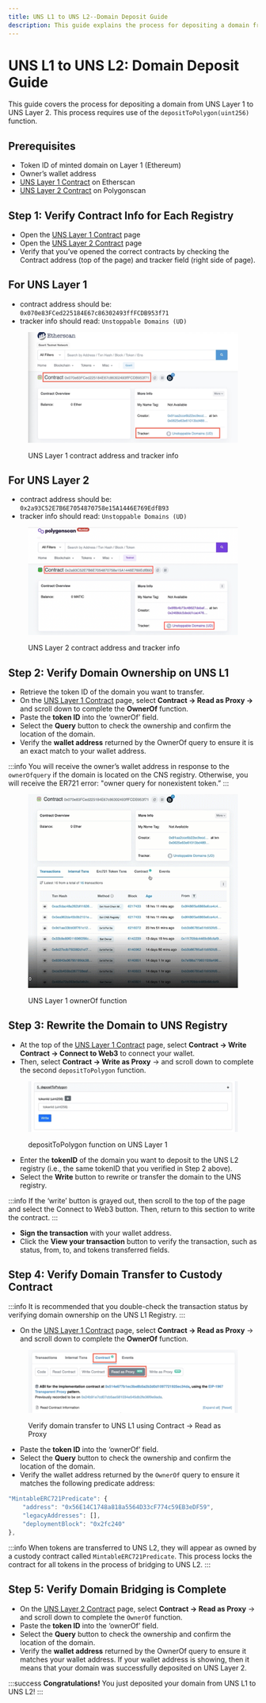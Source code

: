 ```yaml
---
title: UNS L1 to UNS L2--Domain Deposit Guide
description: This guide explains the process for depositing a domain from UNS Layer 1 (Ethereum) registry to the UNS Layer 2 (Polygon) registry.
---
```


# UNS L1 to UNS L2: Domain Deposit Guide

This guide covers the process for depositing a domain from UNS Layer 1 to UNS Layer 2. This process requires use of the ```depositToPolygon(uint256)``` function. 

## Prerequisites
* Token ID of minted domain on Layer 1 (Ethereum)
* Owner’s wallet address
* ​[UNS Layer 1 Contract](https://goerli.etherscan.io/address/0x070e83FCed225184E67c86302493ffFCDB953f71) on Etherscan
* [UNS Layer 2 Contract](https://mumbai.polygonscan.com/address/0x2a93C52E7B6E7054870758e15A1446E769EdfB93) on Polygonscan

## Step 1: Verify Contract Info for Each Registry 
* Open the [UNS Layer 1 Contract](https://goerli.etherscan.io/address/0x070e83FCed225184E67c86302493ffFCDB953f71) page 
* Open the [UNS Layer 2 Contract](https://mumbai.polygonscan.com/address/0x2a93C52E7B6E7054870758e15A1446E769EdfB93) page
* Verify that you’ve opened the correct contracts by checking the Contract address (top of the page) and tracker field (right side of page). 

## For UNS Layer 1
* contract address should be: ```0x070e83FCed225184E67c86302493ffFCDB953f71```
* tracker info should read: ```Unstoppable Domains (UD)```

<figure>

![UNS Layer 1 contract address and tracker info](/images/uns-contract-verify.png)
	
<figcaption>UNS Layer 1 contract address and tracker info</figcaption>
</figure>

## For UNS Layer 2
* contract address should be: ```0x2a93C52E7B6E7054870758e15A1446E769EdfB93```
* tracker info should read: ```Unstoppable Domains (UD)```

<figure>

![UNS Layer 2 contract address and tracker info](/images/uns-L2-contract-verify.png)
	
<figcaption>UNS Layer 2 contract address and tracker info</figcaption>
</figure>

## Step 2: Verify Domain Ownership on UNS L1
* Retrieve the token ID of the domain you want to transfer.
* On the [UNS Layer 1 Contract](https://goerli.etherscan.io/address/0x070e83FCed225184E67c86302493ffFCDB953f71) page, select **Contract -> Read as Proxy ->** and scroll down to complete the **OwnerOf** function.
* Paste the **token ID** into the ‘ownerOf’ field.
* Select the **Query** button to check the ownership and confirm the location of the domain.
* Verify the **wallet address** returned by the OwnerOf query to ensure it is an exact match to your wallet address.

:::info
You will receive the owner’s wallet address in response to the ```ownerOfquery``` if the domain is located on the CNS registry. Otherwise, you will receive the ER721 error: "owner query for nonexistent token.”
:::

<figure>

![UNS Layer 1 ownerOf function](/images/uns_ownership.gif)
	
<figcaption>UNS Layer 1 ownerOf function</figcaption>
</figure>

## Step 3: Rewrite the Domain to UNS Registry
* At the top of the [UNS Layer 1 Contract](https://goerli.etherscan.io/address/0x070e83FCed225184E67c86302493ffFCDB953f71) page, select **Contract -> Write Contract -> Connect to Web3** to connect your wallet.
* Then, select **Contract -> Write as Proxy** -> and scroll down to complete the second ```depositToPolygon``` function.

<figure>

![depositToPolygon function on UNS Layer 1](/images/deposit-to-polygon.png)
	
<figcaption>depositToPolygon function on UNS Layer 1</figcaption>
</figure>

* Enter the **tokenID** of the domain you want to deposit to the UNS L2 registry (i.e., the same tokenID that you verified in Step 2 above).
* Select the **Write** button to rewrite or transfer the domain to the UNS registry.

:::info
If the ‘write’ button is grayed out, then scroll to the top of the page and select the Connect to Web3 button. Then, return to this section to write the contract.
:::

* **Sign the transaction** with your wallet address.
* Click the **View your transaction** button to verify the transaction, such as status, from, to, and tokens transferred fields.

## Step 4: Verify Domain Transfer to Custody Contract
:::info
It is recommended that you double-check the transaction status by verifying domain ownership on the UNS L1 Registry.
:::

* On the [UNS Layer 1 Contract](https://goerli.etherscan.io/address/0x070e83FCed225184E67c86302493ffFCDB953f71) page, select **Contract -> Read as Proxy** -> and scroll down to complete the **OwnerOf** function.

<figure>

![Verify domain transfer to UNS L1 using Contract -> Read as Proxy](/images/uns-L1-check-owner.png)
	
<figcaption>Verify domain transfer to UNS L1 using Contract -> Read as Proxy</figcaption>
</figure>

* Paste the **token ID** into the ‘ownerOf’ field.
* Select the **Query** button to check the ownership and confirm the location of the domain.
* Verify the wallet address returned by the ```OwnerOf``` query to ensure it matches the following predicate address: 

```javascript
"MintableERC721Predicate": {
    "address": "0x56E14C1748a818a5564D33cF774c59EB3eDF59",
    "legacyAddresses": [],
    "deploymentBlock": "0x2fc240"
},
```
:::info
When tokens are transferred to UNS L2, they will appear as owned by a custody contract called ```MintableERC721Predicate```. This process locks the contract for all tokens in the process of bridging to UNS L2.
:::

## Step 5: Verify Domain Bridging is Complete
* On the [UNS Layer 2 Contract](https://mumbai.polygonscan.com/address/0x2a93C52E7B6E7054870758e15A1446E769EdfB93) page, select **Contract -> Read as Proxy** -> and scroll down to complete the ```OwnerOf``` function.
* Paste the **token ID** into the ‘ownerOf’ field.
* Select the **Query** button to check the ownership and confirm the location of the domain.
* Verify the **wallet address** returned by the OwnerOf query to ensure it matches your wallet address. If your wallet address is showing, then it means that your domain was successfully deposited on UNS Layer 2.

:::success
**Congratulations!** You just deposited your domain from UNS L1 to UNS L2!
:::